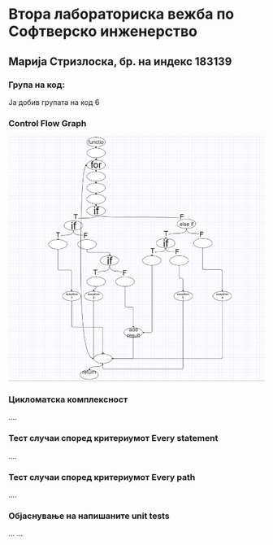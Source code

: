 ﻿# Втора лабораториска вежба по Софтверско инженерство

## Марија Стризлоска, бр. на индекс 183139

### Група на код: 

Ја добив групата на код 6

###  Control Flow Graph

![](images/183139_CFG.png)

### Цикломатска комплексност

....


### Тест случаи според критериумот  Every statement 

....

### Тест случаи според критериумот Every path

.... 

### Објаснување на напишаните unit tests

...
...
